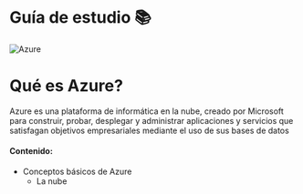 # Guía de estudio 📚

![Azure](https://www.cice.es/wp-content/uploads/2020/06/AZ-900-Microsoft-Certified-Azure-Fundamentals.png)

# Qué es Azure?

Azure es una plataforma de informática en la nube, creado por Microsoft para construir, probar, desplegar y administrar aplicaciones y servicios que satisfagan objetivos empresariales mediante el uso de sus bases de datos

#### Contenido:

+ Conceptos básicos de Azure
  + La nube
